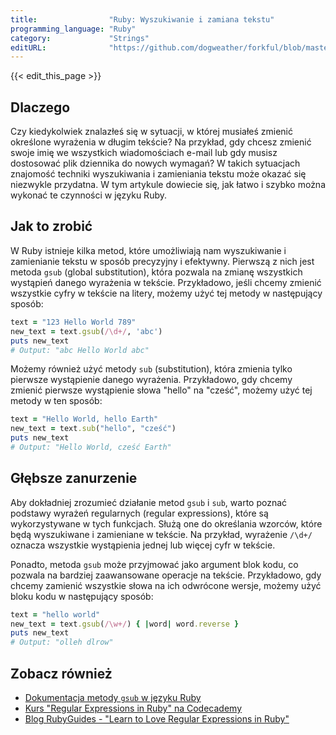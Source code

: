 ```yaml
---
title:                "Ruby: Wyszukiwanie i zamiana tekstu"
programming_language: "Ruby"
category:             "Strings"
editURL:              "https://github.com/dogweather/forkful/blob/master/content/pl/ruby/searching-and-replacing-text.md"
---
```


{{< edit_this_page >}}

## Dlaczego

Czy kiedykolwiek znalazłeś się w sytuacji, w której musiałeś zmienić określone wyrażenia w długim tekście? Na przykład, gdy chcesz zmienić swoje imię we wszystkich wiadomościach e-mail lub gdy musisz dostosować plik dziennika do nowych wymagań? W takich sytuacjach znajomość techniki wyszukiwania i zamieniania tekstu może okazać się niezwykle przydatna. W tym artykule dowiecie się, jak łatwo i szybko można wykonać te czynności w języku Ruby.

## Jak to zrobić

W Ruby istnieje kilka metod, które umożliwiają nam wyszukiwanie i zamienianie tekstu w sposób precyzyjny i efektywny. Pierwszą z nich jest metoda `gsub` (global substitution), która pozwala na zmianę wszystkich wystąpień danego wyrażenia w tekście. Przykładowo, jeśli chcemy zmienić wszystkie cyfry w tekście na litery, możemy użyć tej metody w następujący sposób:

```Ruby
text = "123 Hello World 789"
new_text = text.gsub(/\d+/, 'abc')
puts new_text
# Output: "abc Hello World abc"
```

Możemy również użyć metody `sub` (substitution), która zmienia tylko pierwsze wystąpienie danego wyrażenia. Przykładowo, gdy chcemy zmienić pierwsze wystąpienie słowa "hello" na "cześć", możemy użyć tej metody w ten sposób:

```Ruby
text = "Hello World, hello Earth"
new_text = text.sub("hello", "cześć")
puts new_text
# Output: "Hello World, cześć Earth"
```

## Głębsze zanurzenie

Aby dokładniej zrozumieć działanie metod `gsub` i `sub`, warto poznać podstawy wyrażeń regularnych (regular expressions), które są wykorzystywane w tych funkcjach. Służą one do określania wzorców, które będą wyszukiwane i zamieniane w tekście. Na przykład, wyrażenie `/\d+/` oznacza wszystkie wystąpienia jednej lub więcej cyfr w tekście.

Ponadto, metoda `gsub` może przyjmować jako argument blok kodu, co pozwala na bardziej zaawansowane operacje na tekście. Przykładowo, gdy chcemy zamienić wszystkie słowa na ich odwrócone wersje, możemy użyć bloku kodu w następujący sposób:

```Ruby
text = "hello world"
new_text = text.gsub(/\w+/) { |word| word.reverse }
puts new_text
# Output: "olleh dlrow"
```

## Zobacz również

- [Dokumentacja metody `gsub` w języku Ruby](https://ruby-doc.org/core-3.0.1/String.html#method-i-gsub)
- [Kurs "Regular Expressions in Ruby" na Codecademy](https://www.codecademy.com/learn/learn-regular-expressions)
- [Blog RubyGuides - "Learn to Love Regular Expressions in Ruby"](https://www.rubyguides.com/ruby-tutorial/ruby-regular-expressions/)
